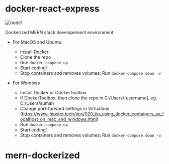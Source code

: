 # docker-react-express
![node1](https://user-images.githubusercontent.com/25477734/48757691-dc2dc900-ec5a-11e8-83ed-bd2b14d6d989.png)

Dockerized MERN stack developement environment

- For MacOS and Ubuntu
    - Install Docker
    - Clone the repo
    - Run `docker-compose up`
    - Start coding!
    - Stop containers and removes volumes:  Run `docker-compose down -v` 

- For Windows
    - Install Docker or DockerToolbox
    - If DockerToolbox, then clone the repo in C:/Users/[username], eg. C:/Users/suman
    - Change port-forward settings in Virtualbox
    (https://www.jhipster.tech/tips/020_tip_using_docker_containers_as_localhost_on_mac_and_windows.html)
    - Run `docker-compose up`
    - Start coding!
    - Stop containers and removes volumes:  Run `docker-compose down -v`


# mern-dockerized
